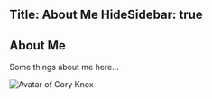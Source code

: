 Title: About Me
HideSidebar: true
---
## About Me

Some things about me here...

![Avatar of Cory Knox](/assets/img/Cory.png)